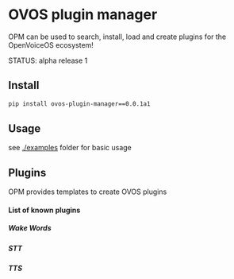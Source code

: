 # OVOS plugin manager

OPM can be used to search, install, load and create plugins for the OpenVoiceOS ecosystem!

STATUS: alpha release 1

## Install

```bash
pip install ovos-plugin-manager==0.0.1a1
```

## Usage

see [./examples](examples) folder for basic usage


## Plugins

OPM provides templates to create OVOS plugins

#### List of known plugins

##### Wake Words

##### STT

##### TTS

